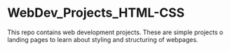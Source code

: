 # WebDev_Projects_HTML-CSS
This repo contains web development projects. These are simple projects o landing pages to learn about styling and structuring of webpages.
